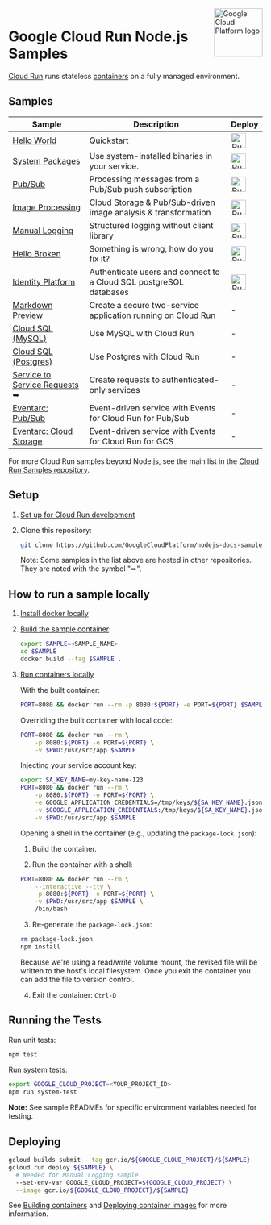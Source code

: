 <img src="https://avatars2.githubusercontent.com/u/2810941?v=3&s=96" alt="Google Cloud Platform logo" title="Google Cloud Platform" align="right" height="96" width="96"/>

# Google Cloud Run Node.js Samples

[Cloud Run][run_docs] runs stateless [containers](https://cloud.google.com/containers/) on a fully managed environment.

## Samples

|                 Sample                  |        Description       |     Deploy    |
| --------------------------------------- | ------------------------ | ------------- |
|[Hello World][helloworld]                | Quickstart | [<img src="https://storage.googleapis.com/cloudrun/button.svg" alt="Run on Google Cloud" height="30"/>][run_button_helloworld] |
|[System Packages][system_package]        | Use system-installed binaries in your service. | [<img src="https://storage.googleapis.com/cloudrun/button.svg" alt="Run on Google Cloud" height="30">][run_button_system_package]  |
|[Pub/Sub][pubsub]                        | Processing messages from a Pub/Sub push subscription | [<img src="https://storage.googleapis.com/cloudrun/button.svg" alt="Run on Google Cloud" height="30"/>][run_button_pubsub] |
|[Image Processing][image_processing]     | Cloud Storage & Pub/Sub-driven image analysis & transformation | [<img src="https://storage.googleapis.com/cloudrun/button.svg" alt="Run on Google Cloud" height="30"/>][run_button_image_processing] |
|[Manual Logging][manual_logging]         | Structured logging without client library | [<img src="https://storage.googleapis.com/cloudrun/button.svg" alt="Run on Google Cloud" height="30"/>][run_button_manual_logging] |
|[Hello Broken][hello_broken]             | Something is wrong, how do you fix it? | [<img src="https://storage.googleapis.com/cloudrun/button.svg" alt="Run on Google Cloud" height="30"/>][run_button_hello_broken] |
|[Identity Platform][idp-sql]             | Authenticate users and connect to a Cloud SQL postgreSQL databases |[<img src="https://storage.googleapis.com/cloudrun/button.svg" alt="Run on Google Cloud" height="30"/>][run_button_idp_sql] |
|[Markdown Preview][preview]              | Create a secure two-service application running on Cloud Run | - |
|[Cloud SQL (MySQL)][mysql]               | Use MySQL with Cloud Run | - |
|[Cloud SQL (Postgres)][postgres]         | Use Postgres with Cloud Run | - |
|[Service to Service Requests][idtoken] &#10149;  | Create requests to authenticated-only services | - |
|[Eventarc: Pub/Sub](../eventarc/pubsub) | Event-driven service with Events for Cloud Run for Pub/Sub | - |
|[Eventarc: Cloud Storage](../eventarc/audit-storage) | Event-driven service with Events for Cloud Run for GCS | - |


For more Cloud Run samples beyond Node.js, see the main list in the [Cloud Run Samples repository](https://github.com/GoogleCloudPlatform/cloud-run-samples).

## Setup

1. [Set up for Cloud Run development](https://cloud.google.com/run/docs/setup)

2. Clone this repository:

    ```sh
    git clone https://github.com/GoogleCloudPlatform/nodejs-docs-samples.git
    ```

    Note: Some samples in the list above are hosted in other repositories. They are noted with the symbol "&#10149;".

## How to run a sample locally

1. [Install docker locally](https://docs.docker.com/install/)

2. [Build the sample container](https://cloud.google.com/run/docs/building/containers#building_locally_and_pushing_using_docker):

    ```sh
    export SAMPLE=<SAMPLE_NAME>
    cd $SAMPLE
    docker build --tag $SAMPLE .
    ```

3. [Run containers locally](https://cloud.google.com/run/docs/testing/local)

    With the built container:

    ```sh
    PORT=8080 && docker run --rm -p 8080:${PORT} -e PORT=${PORT} $SAMPLE
    ```

    Overriding the built container with local code:

    ```sh
    PORT=8080 && docker run --rm \
        -p 8080:${PORT} -e PORT=${PORT} \
        -v $PWD:/usr/src/app $SAMPLE
    ```

    Injecting your service account key:

    ```sh
    export SA_KEY_NAME=my-key-name-123
    PORT=8080 && docker run --rm \
        -p 8080:${PORT} -e PORT=${PORT} \
        -e GOOGLE_APPLICATION_CREDENTIALS=/tmp/keys/${SA_KEY_NAME}.json \
        -v $GOOGLE_APPLICATION_CREDENTIALS:/tmp/keys/${SA_KEY_NAME}.json:ro \
        -v $PWD:/usr/src/app $SAMPLE
    ```

    Opening a shell in the container (e.g., updating the `package-lock.json`):

    1. Build the container.

    2. Run the container with a shell:

    ```sh
    PORT=8080 && docker run --rm \
        --interactive --tty \
        -p 8080:${PORT} -e PORT=${PORT} \
        -v $PWD:/usr/src/app $SAMPLE \
        /bin/bash
    ```

    3. Re-generate the `package-lock.json`:

    ```sh
    rm package-lock.json
    npm install
    ```

    Because we're using a read/write volume mount, the revised file will be
    written to the host's local filesystem. Once you exit the container you can
    add the file to version control.

    4. Exit the container: `Ctrl-D`

## Running the Tests

Run unit tests:
```sh
npm test
```

Run system tests:
```sh
export GOOGLE_CLOUD_PROJECT=<YOUR_PROJECT_ID>
npm run system-test
```

**Note:** See sample READMEs for specific environment variables needed for
testing.

## Deploying

```sh
gcloud builds submit --tag gcr.io/${GOOGLE_CLOUD_PROJECT}/${SAMPLE}
gcloud run deploy ${SAMPLE} \
  # Needed for Manual Logging sample.
  --set-env-var GOOGLE_CLOUD_PROJECT=${GOOGLE_CLOUD_PROJECT} \
  --image gcr.io/${GOOGLE_CLOUD_PROJECT}/${SAMPLE}
```

See [Building containers][run_build] and [Deploying container images][run_deploy]
for more information.

[run_docs]: https://cloud.google.com/run/docs/
[run_build]: https://cloud.google.com/run/docs/building/containers
[run_deploy]: https://cloud.google.com/run/docs/deploying

[helloworld]: helloworld/
[system_package]: system-package/
[pubsub]: pubsub/
[image_processing]: image-processing/
[manual_logging]: logging-manual/
[mysql]: ../cloud-sql/mysql/mysql
[postgres]: ../cloud-sql/postgres/knex
[hello_broken]: hello-broken/
[idtoken]: https://github.com/googleapis/google-auth-library-nodejs/blob/main/samples/idtokens-serverless.js
[preview]: markdown-preview/
[idp-sql]: idp-sql/

[run_button_helloworld]: https://deploy.cloud.run/?git_repo=https://github.com/GoogleCloudPlatform/nodejs-docs-samples&dir=run/helloworld
[run_button_system_package]: https://deploy.cloud.run/?git_repo=https://github.com/GoogleCloudPlatform/nodejs-docs-samples&dir=run/system-package
[run_button_pubsub]: https://deploy.cloud.run/?git_repo=https://github.com/GoogleCloudPlatform/nodejs-docs-samples&dir=run/pubsub
[run_button_image_processing]: https://deploy.cloud.run/?git_repo=https://github.com/GoogleCloudPlatform/nodejs-docs-samples&dir=run/image-processing
[run_button_manual_logging]: https://deploy.cloud.run/?git_repo=https://github.com/GoogleCloudPlatform/nodejs-docs-samples&dir=run/logging-manual
[run_button_hello_broken]: https://deploy.cloud.run/?git_repo=https://github.com/GoogleCloudPlatform/nodejs-docs-samples&dir=run/hello-broken
[run_button_idp_sql]: https://deploy.cloud.run/?git_repo=https://github.com/GoogleCloudPlatform/nodejs-docs-samples&dir=run/idp-sql
